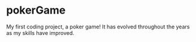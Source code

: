 # pokerGame
My first coding project, a poker game! It has evolved throughout the years as my skills have improved.

<!-- [![Build Status](https://app.travis-ci.com/zackedwards/pokerGame.svg?branch=main)](https://app.travis-ci.com/zackedwards/pokerGame) -->
